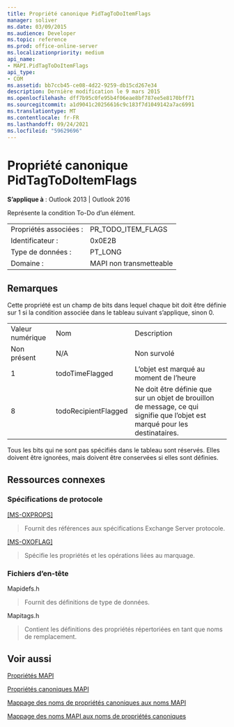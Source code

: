 ```yaml
---
title: Propriété canonique PidTagToDoItemFlags
manager: soliver
ms.date: 03/09/2015
ms.audience: Developer
ms.topic: reference
ms.prod: office-online-server
ms.localizationpriority: medium
api_name:
- MAPI.PidTagToDoItemFlags
api_type:
- COM
ms.assetid: bb7ccb45-ce08-4d22-9259-db15cd267e34
description: Dernière modification le 9 mars 2015
ms.openlocfilehash: dff7b95c0fe95b4f06eae8bf787ee5e8170bff71
ms.sourcegitcommit: a1d9041c20256616c9c183f7d1049142a7ac6991
ms.translationtype: MT
ms.contentlocale: fr-FR
ms.lasthandoff: 09/24/2021
ms.locfileid: "59629696"
---
```

# <a name="pidtagtodoitemflags-canonical-property"></a>Propriété canonique PidTagToDoItemFlags

  
  
**S’applique à** : Outlook 2013 | Outlook 2016 
  
Représente la condition To-Do d’un élément.
  
|||
|:-----|:-----|
|Propriétés associées :  <br/> |PR_TODO_ITEM_FLAGS  <br/> |
|Identificateur :  <br/> |0x0E2B  <br/> |
|Type de données :  <br/> |PT_LONG  <br/> |
|Domaine :  <br/> |MAPI non transmetteable  <br/> |
   
## <a name="remarks"></a>Remarques

Cette propriété est un champ de bits dans lequel chaque bit doit être définie sur 1 si la condition associée dans le tableau suivant s’applique, sinon 0.
  
||||
|:-----|:-----|:-----|
|Valeur numérique  <br/> |Nom  <br/> |Description  <br/> |
|Non présent  <br/> |N/A  <br/> |Non survolé  <br/> |
|1  <br/> |todoTimeFlagged  <br/> |L’objet est marqué au moment de l’heure  <br/> |
|8   <br/> |todoRecipientFlagged  <br/> |Ne doit être définie que sur un objet de brouillon de message, ce qui signifie que l’objet est marqué pour les destinataires.  <br/> |
   
Tous les bits qui ne sont pas spécifiés dans le tableau sont réservés. Elles doivent être ignorées, mais doivent être conservées si elles sont définies.
  
## <a name="related-resources"></a>Ressources connexes

### <a name="protocol-specifications"></a>Spécifications de protocole

[[MS-OXPROPS]](https://msdn.microsoft.com/library/f6ab1613-aefe-447d-a49c-18217230b148%28Office.15%29.aspx)
  
> Fournit des références aux spécifications Exchange Server protocole.
    
[[MS-OXOFLAG]](https://msdn.microsoft.com/library/f1e50be4-ed30-4c2a-b5cb-8ff3aaaf9b91%28Office.15%29.aspx)
  
> Spécifie les propriétés et les opérations liées au marquage.
    
### <a name="header-files"></a>Fichiers d’en-tête

Mapidefs.h
  
> Fournit des définitions de type de données.
    
Mapitags.h
  
> Contient les définitions des propriétés répertoriées en tant que noms de remplacement.
    
## <a name="see-also"></a>Voir aussi



[Propriétés MAPI](mapi-properties.md)
  
[Propriétés canoniques MAPI](mapi-canonical-properties.md)
  
[Mappage des noms de propriétés canoniques aux noms MAPI](mapping-canonical-property-names-to-mapi-names.md)
  
[Mappage des noms MAPI aux noms de propriétés canoniques](mapping-mapi-names-to-canonical-property-names.md)

